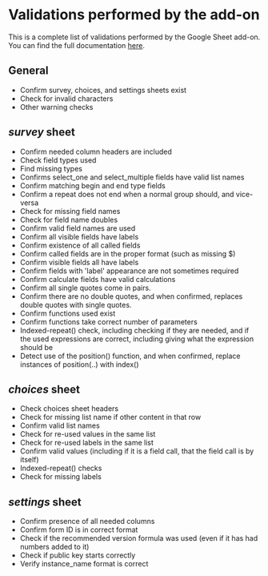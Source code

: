 # Validations performed by the add-on

This is a complete list of validations performed by the Google Sheet add-on. You can find the full documentation [here]().

## General

* Confirm survey, choices, and settings sheets exist
* Check for invalid characters
* Other warning checks

## *survey* sheet

* Confirm needed column headers are included
* Check field types used
* Find missing types
* Confirms select_one and select_multiple fields have valid list names
* Confirm matching begin and end type fields
* Confirm a repeat does not end when a normal group should, and vice-versa
* Check for missing field names
* Check for field name doubles
* Confirm valid field names are used
* Confirm all visible fields have labels
* Confirm existence of all called fields
* Confirm called fields are in the proper format (such as missing $)
* Confirm visible fields all have labels
* Confirm fields with 'label' appearance are not sometimes required
* Confirm calculate fields have valid calculations
* Confirm all single quotes come in pairs.
* Confirm there are no double quotes, and when confirmed, replaces double quotes with single quotes.
* Confirm functions used exist
* Confirm functions take correct number of parameters
* Indexed-repeat() check, including checking if they are needed, and if the used expressions are correct, including giving what the expression should be
* Detect use of the position() function, and when confirmed, replace instances of position(..) with index()

## *choices* sheet

* Check choices sheet headers
* Check for missing list name if other content in that row
* Confirm valid list names
* Check for re-used values in the same list
* Check for re-used labels in the same list
* Confirm valid values (including if it is a field call, that the field call is by itself)
* Indexed-repeat() checks
* Check for missing labels

## *settings* sheet
* Confirm presence of all needed columns
* Confirm form ID is in correct format
* Check if the recommended version formula was used (even if it has had numbers added to it)
* Check if public key starts correctly
* Verify instance_name format is correct